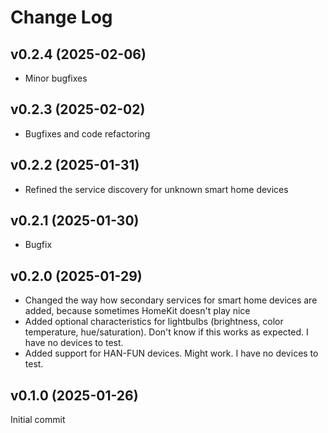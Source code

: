 # Change Log

## v0.2.4 (2025-02-06)

- Minor bugfixes

## v0.2.3 (2025-02-02)

- Bugfixes and code refactoring

## v0.2.2 (2025-01-31)

- Refined the service discovery for unknown smart home devices

## v0.2.1 (2025-01-30)

- Bugfix

## v0.2.0 (2025-01-29)

- Changed the way how secondary services for smart home devices are added, because sometimes HomeKit doesn't play nice
- Added optional characteristics for lightbulbs (brightness, color temperature, hue/saturation). Don't know if this works as expected. I have no devices to test.
- Added support for HAN-FUN devices. Might work. I have no devices to test.

## v0.1.0 (2025-01-26)

Initial commit
